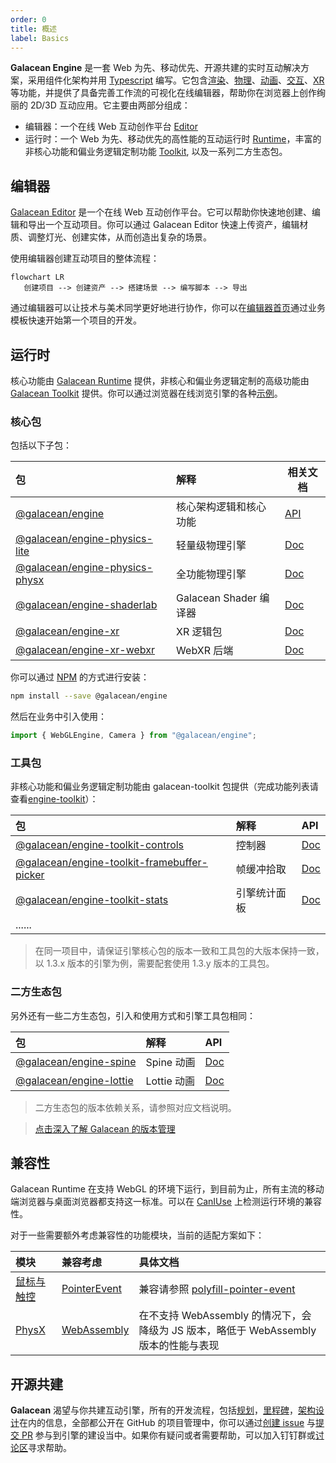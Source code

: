```yaml
---
order: 0
title: 概述
label: Basics
---
```


**Galacean Engine** 是一套 Web 为先、移动优先、开源共建的实时互动解决方案，采用组件化架构并用 [Typescript](https://www.typescriptlang.org/) 编写。它包含[渲染](/docs/graphics/renderer/renderer)、[物理](/docs/physics/overall)、[动画](/docs/animation/overview)、[交互](/docs/input/input)、[XR](/docs/xr/overall)等功能，并提供了具备完善工作流的可视化在线编辑器，帮助你在浏览器上创作绚丽的 2D/3D 互动应用。它主要由两部分组成：

- 编辑器：一个在线 Web 互动创作平台 [Editor](https://galacean.antgroup.com/editor)
- 运行时：一个 Web 为先、移动优先的高性能的互动运行时 [Runtime](https://github.com/galacean/runtime)，丰富的非核心功能和偏业务逻辑定制功能 [Toolkit](https://github.com/galacean/runtime-toolkit), 以及一系列二方生态包。

## 编辑器

[Galacean Editor](https://galacean.antgroup.com/editor/projects) 是一个在线 Web 互动创作平台。它可以帮助你快速地创建、编辑和导出一个互动项目。你可以通过 Galacean Editor 快速上传资产，编辑材质、调整灯光、创建实体，从而创造出复杂的场景。

使用编辑器创建互动项目的整体流程：

```mermaid
flowchart LR
   创建项目 --> 创建资产 --> 搭建场景 --> 编写脚本 --> 导出
```

通过编辑器可以让技术与美术同学更好地进行协作，你可以在[编辑器首页](https://galacean.antgroup.com/editor)通过业务模板快速开始第一个项目的开发。

## 运行时

核心功能由 [Galacean Runtime](https://www.npmjs.com/package/@galacean/engine) 提供，非核心和偏业务逻辑定制的高级功能由 [Galacean Toolkit](https://github.com/galacean/runtime-toolkit) 提供。你可以通过浏览器在线浏览引擎的各种[示例](/examples/latest/background)。

### 核心包

包括以下子包：

| 包 | 解释 | 相关文档 |
| :-- | :-- | --- |
| [@galacean/engine](https://www.npmjs.com/package/@galacean/engine) | 核心架构逻辑和核心功能 | [API](/apis/galacean) |
| [@galacean/engine-physics-lite](https://www.npmjs.com/package/@galacean/engine-physics-lite) | 轻量级物理引擎 | [Doc](/docs/physics/overall) |
| [@galacean/engine-physics-physx](https://www.npmjs.com/package/@galacean/engine-physics-physx) | 全功能物理引擎 | [Doc](/docs/physics/overall) |
| [@galacean/engine-shaderlab](https://www.npmjs.com/package/@galacean/engine-shaderlab) | Galacean Shader 编译器 | [Doc](/docs/graphics/shader/shaderLab/intro/) |
| [@galacean/engine-xr](https://www.npmjs.com/package/@galacean/engine-xr) | XR 逻辑包 | [Doc](/docs/xr/overall) |
| [@galacean/engine-xr-webxr](https://www.npmjs.com/package/@galacean/engine-xr-webxr) | WebXR 后端 | [Doc](/docs/xr/overall) |

你可以通过 [NPM](https://docs.npmjs.com/) 的方式进行安装：

```bash
npm install --save @galacean/engine
```

然后在业务中引入使用：

```typescript
import { WebGLEngine, Camera } from "@galacean/engine";
```

### 工具包

非核心功能和偏业务逻辑定制功能由 galacean-toolkit 包提供（完成功能列表请查看[engine-toolkit](https://github.com/galacean/engine-toolkit/tree/main)）：

| 包 | 解释 | API |
| :-- | :-- | :-- |
| [@galacean/engine-toolkit-controls](https://www.npmjs.com/package/@galacean/engine-toolkit-controls) | 控制器 | [Doc](/docs/graphics/camera/control/) |
| [@galacean/engine-toolkit-framebuffer-picker](https://www.npmjs.com/package/@galacean/engine-toolkit-framebuffer-picker) | 帧缓冲拾取 | [Doc](/docs/input/framebuffer-picker/) |
| [@galacean/engine-toolkit-stats](https://www.npmjs.com/package/@galacean/engine-toolkit-stats) | 引擎统计面板 | [Doc](/docs/performance/stats/) |
| ...... |  |  |

> 在同一项目中，请保证引擎核心包的版本一致和工具包的大版本保持一致，以 1.3.x 版本的引擎为例，需要配套使用 1.3.y 版本的工具包。

### 二方生态包

另外还有一些二方生态包，引入和使用方式和引擎工具包相同：

| 包 | 解释 | API |
| :-- | :-- | :-- |
| [@galacean/engine-spine](https://www.npmjs.com/package/@galacean/engine-spine) | Spine 动画 | [Doc](/docs/graphics/2D/spine/overview/) |
| [@galacean/engine-lottie](https://www.npmjs.com/package/@galacean/engine-lottie) | Lottie 动画 | [Doc](/docs/graphics/2D/lottie/) |

> 二方生态包的版本依赖关系，请参照对应文档说明。

> [点击深入了解 Galacean 的版本管理](/docs/basics/version/)

## 兼容性

Galacean Runtime 在支持 WebGL 的环境下运行，到目前为止，所有主流的移动端浏览器与桌面浏览器都支持这一标准。可以在 [CanIUse](https://caniuse.com/?search=webgl) 上检测运行环境的兼容性。

对于一些需要额外考虑兼容性的功能模块，当前的适配方案如下：

| 模块 | 兼容考虑 | 具体文档 |
| :-- | :-- | :-- |
| [鼠标与触控](/docs/input/input/) | [PointerEvent](https://caniuse.com/?search=PointerEvent) | 兼容请参照 [polyfill-pointer-event](https://github.com/galacean/polyfill-pointer-event) |
| [PhysX](/docs/physics/overall) | [WebAssembly](https://caniuse.com/?search=wasm) | 在不支持 WebAssembly 的情况下，会降级为 JS 版本，略低于 WebAssembly 版本的性能与表现 |

## 开源共建

**Galacean** 渴望与你共建互动引擎，所有的开发流程，包括[规划](https://github.com/galacean/engine/projects?query=is%3Aopen)，[里程碑](https://github.com/galacean/engine/milestones)，[架构设计](https://github.com/galacean/engine/wiki/Physical-system-design)在内的信息，全部都公开在 GitHub 的项目管理中，你可以通过[创建 issue](https://docs.github.com/zh/issues/tracking-your-work-with-issues/creating-an-issue) 与[提交 PR](https://docs.github.com/zh/pull-requests/collaborating-with-pull-requests/proposing-changes-to-your-work-with-pull-requests/creating-a-pull-request-from-a-fork) 参与到引擎的建设当中。如果你有疑问或者需要帮助，可以加入钉钉群或[讨论区](https://github.com/orgs/galacean/discussions)寻求帮助。
